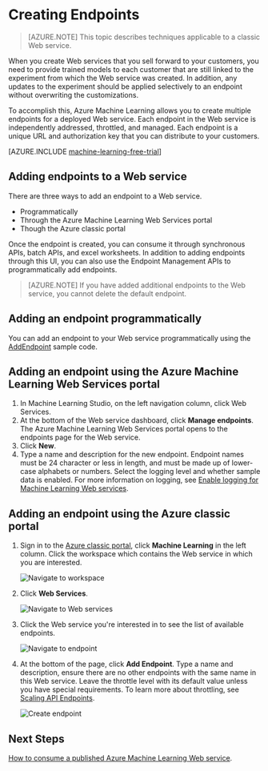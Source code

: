 <properties
    pageTitle="Creating Web service endpoints in Machine Learning | Microsoft Azure"
    description="Creating Web service endpoints in Azure Machine Learning"
    services="machine-learning"
    documentationCenter=""
    authors="hiteshmadan"
    manager="padou"
    editor="cgronlun"/>

<tags
    ms.service="machine-learning"
    ms.devlang="multiple"
    ms.topic="article"
    ms.tgt_pltfrm="na"
    ms.workload="tbd"
    ms.date="10/04/2016"
    ms.author="himad"/>


# <a name="creating-endpoints"></a>Creating Endpoints

>[AZURE.NOTE] This topic describes techniques applicable to a classic Web service.

When you create Web services that you sell forward to your customers, you need to provide trained models to each customer that are still linked to the experiment from which the Web service was created. In addition, any updates to the experiment should be applied selectively to an endpoint without overwriting the customizations.

To accomplish this, Azure Machine Learning allows you to create multiple endpoints for a deployed Web service. Each endpoint in the Web service is independently addressed, throttled, and managed. Each endpoint is a unique URL and authorization key that you can distribute to your customers.

[AZURE.INCLUDE [machine-learning-free-trial](../../includes/machine-learning-free-trial.md)]

## <a name="adding-endpoints-to-a-web-service"></a>Adding endpoints to a Web service

There are three ways to add an endpoint to a Web service.

* Programmatically
* Through the Azure Machine Learning Web Services portal
* Though the Azure classic portal

Once the endpoint is created, you can consume it through synchronous APIs, batch APIs, and excel worksheets. In addition to adding endpoints through this UI, you can also use the Endpoint Management APIs to programmatically add endpoints.

 >[AZURE.NOTE] If you have added additional endpoints to the Web service, you cannot delete the default endpoint.

## <a name="adding-an-endpoint-programmatically"></a>Adding an endpoint programmatically

You can add an endpoint to your Web service programmatically using the [AddEndpoint](https://github.com/raymondlaghaeian/AML_EndpointMgmt/blob/master/Program.cs) sample code.

## <a name="adding-an-endpoint-using-the-azure-machine-learning-web-services-portal"></a>Adding an endpoint using the Azure Machine Learning Web Services portal

1. In Machine Learning Studio, on the left navigation column, click Web Services.
2. At the bottom of the Web service dashboard, click **Manage endpoints**. The Azure Machine Learning Web Services portal opens to the endpoints page for the Web service.
3. Click **New**.
4. Type a name and description for the new endpoint. Endpoint names must be 24 character or less in length, and must be made up of lower-case alphabets or numbers. Select the logging level and whether sample data is enabled. For more information on logging, see [Enable logging for Machine Learning Web services](machine-learning-web-services-logging.md).

## <a name="adding-an-endpoint-using-the-azure-classic-portal"></a>Adding an endpoint using the Azure classic portal


1. Sign in to the [Azure classic portal](http://manage.windowsazure.com), click **Machine Learning** in the left column. Click the workspace which contains the Web service in which you are interested.

    ![Navigate to workspace](./media/machine-learning-create-endpoint/figure-1.png)

2. Click **Web Services**.

    ![Navigate to Web services](./media/machine-learning-create-endpoint/figure-2.png)

3. Click the Web service you're interested in to see the list of available endpoints.

    ![Navigate to endpoint](./media/machine-learning-create-endpoint/figure-3.png)

4. At the bottom of the page, click **Add Endpoint**. Type a name and description, ensure there are no other endpoints with the same name in this Web service. Leave the throttle level with its default value unless you have special requirements. To learn more about throttling, see [Scaling API Endpoints](machine-learning-scaling-webservice.md).

    ![Create endpoint](./media/machine-learning-create-endpoint/figure-4.png)

## <a name="next-steps"></a>Next Steps

[How to consume a published Azure Machine Learning Web service](machine-learning-consume-web-services.md).
